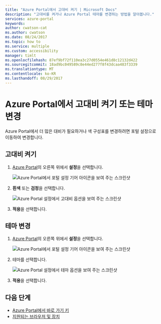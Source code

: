 ```yaml
---
title: "Azure Portal에서 고대비 켜기 | Microsoft Docs"
description: "고대비를 켜거나 Azure Portal 테마를 변경하는 방법을 알아봅니다."
services: azure-portal
keywords: 
author: cwatson-cat
ms.author: cwatson
ms.date: 08/24/2017
ms.topic: how to
ms.service: multiple
ms.custom: accessibility
manager: timlt
ms.openlocfilehash: 87ef9bf72f110ea3c27d0554e461d8c12132d422
ms.sourcegitcommit: 18ad9bc049589c8e44ed277f8f43dcaa483f3339
ms.translationtype: MT
ms.contentlocale: ko-KR
ms.lasthandoff: 08/29/2017
---
```

# <a name="turn-on-high-contrast-or-change-the-theme-in-the-azure-portal"></a>Azure Portal에서 고대비 켜기 또는 테마 변경
Azure Portal에서 더 많은 대비가 필요하거나 색 구성표를 변경하려면 포털 설정으로 이동하여 변경합니다. 

## <a name="turn-on-high-contrast"></a>고대비 켜기
1. [Azure Portal](https://portal.azure.com)의 오른쪽 위에서 **설정**을 선택합니다. 

    ![Azure Portal에서 포털 설정 기어 아이콘을 보여 주는 스크린샷](./media/azure-portal-change-theme-high-contrast/azure-portal-settings-icon.png)
1. **흰색** 또는 **검정**을 선택합니다.

    ![Azure Portal 설정에서 고대비 옵션을 보여 주는 스크린샷](./media/azure-portal-change-theme-high-contrast/azure-portal-highcontrast-options.png)
1. **적용**을 선택합니다.

## <a name="change-theme"></a>테마 변경
1. [Azure Portal](https://portal.azure.com)의 오른쪽 위에서 **설정**을 선택합니다.

    ![Azure Portal에서 포털 설정 기어 아이콘을 보여 주는 스크린샷](./media/azure-portal-change-theme-high-contrast/azure-portal-settings-icon.png)
1. 테마를 선택합니다.

    ![Azure Portal 설정에서 테마 옵션을 보여 주는 스크린샷](./media/azure-portal-change-theme-high-contrast/azure-portal-theme-options.png)
1. **적용**을 선택합니다.

## <a name="next-steps"></a>다음 단계
- [Azure Portal에서 바로 가기 키](azure-portal-keyboard-shortcuts.md)
- [지원되는 브라우저 및 장치](../azure-preview-portal-supported-browsers-devices.md)
